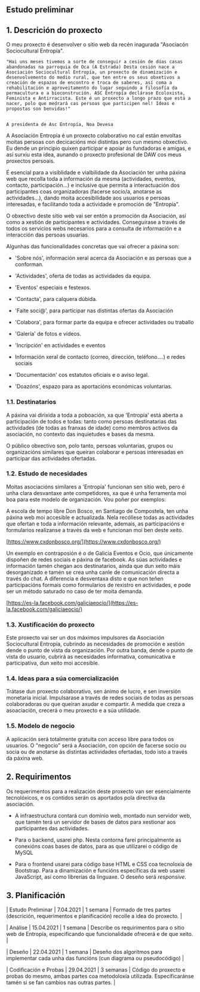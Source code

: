 ## **Estudo preliminar**

## **1. Descrición do proxecto**

O meu proxecto é desenvolver o sitio web da recén inagurada "Asociacón Sociocultural Entropía".

    "Hai uns meses tivemos a sorte de conseguir a cesión de dúas casas abandonadas na parroquia de Oca (A Estrada) Desta cesión nace a Asociación Sociocultural Entropía, un proxecto de dinamización e desenvolvemento do medio rural, que ten entre os seus obxetivos a creación de espazos de encontro e troca de saberes, así coma a rehabilitación e aproveitamento do lugar seguindo a filosofía da permacultura e a bioconstrución. ASC Entropía declárase Ecoloxista, Feminista e Antirracista. Este é un proxecto a longo prazo que está a nacer, polo que medrará cas persoas que participen nel! Ideas e propostas son benvidas!"

                                                                                                A presidenta de Asc Entropía, Noa Devesa

A Asociación Entropía é un proxecto colaborativo no cal están envoltas moitas persoas con decicacións moi distintas pero cun mesmo obxectivo. Eu dende un principio quixen participar e apoiar ás fundadoras e amigas, e así surxiu esta idea, aunando o proxecto profesional de DAW cos meus proxectos persoais.

É esencial para a visiblidade e vialbilidade da Asociación ter unha páxina web que recolla toda a información da mesma (actividades, eventos, contacto, participación…) e inclusive que permita a interactuación dos participantes coas organizadoras (facerse socio/a, anotarse as actividades…), dando moita accesibilidade aos usuarios e persoas interesadas, e facilitando toda a actividade e promoción de "Entropía".

O obxectivo deste sitio web vai ser entón a promoción da Asociación, así como a xestión de participantes e actividades. Conseguirase a través de todos os servicios webs necesarios para a consulta de información e a interacción das persoas usuarias.

Algunhas das funcionalidades concretas que vai ofrecer a páxina son:

- 'Sobre nós', información xeral acerca da Asociación e as persoas que a conforman.

- 'Actividades', oferta de todas as actividades da equipa.
- 'Eventos' especiais e festexos.
- 'Contacta', para calquera dúbida.
- 'Faite soci@', para participar nas distintas ofertas da Asociación
- 'Colabora', para formar parte da equipa e ofrecer actividades ou traballo
- 'Galería' de fotos e vídeos.
- 'Incripción' en actividades e eventos
- Información xeral de contacto (correo, dirección, teléfono....) e redes sociais
- 'Documentación' cos estatutos oficiais e o aviso legal.
- 'Doazóns', espazo para as aportacións económicas voluntarias.

### **1.1. Destinatarios**

A páxina vai dirixida a toda a poboación, xa que 'Entropía' está aberta a participación de todos e todas: tanto como persoas destinatarias das actividades (de todas as franxas de idade) como membros activos da asociación, no contexto das inquietudes e bases da mesma.

O público obxectivo son, polo tanto, persoas voluntarias, grupos ou organizacións similares que queiran colaborar e persoas interesadas en participar das actividades ofertadas.

### **1.2. Estudo de necesidades**

Moitas asociacións similares a 'Entropía' funcionan sen sitio web, pero é unha clara desvantaxe ante competidores, xa que é unha ferramenta moi boa para este modelo de organización. Vou poñer por exemplos:

A escola de tempo libre Don Bosco, en Santiago de Compostela, ten unha páxina web moi accesible e actualizada. Nela recóllese todas as actividades que ofertan e toda a información relevante, ademais, as participacións e formularios realízanse a través da web e funcionan moi ben deste xeito.

[https://www.cxdonbosco.org/](https://www.cxdonbosco.org/)

Un exemplo en contraposión é o de Galicia Eventos e Ocio, que únicamente dispoñen de redes sociais e páxina de facebook. As súas actividades e información tamén chegan aos destinatarios, aínda que dun xeito máis desorganizado e tamén se crea unha canle de comunicación directa a través do chat. A diferencia e desventaxa disto e que non teñen participacións formais como formularios de rexistro en actividades, e pode ser un método saturado no caso de ter moita demanda.

[https://es-la.facebook.com/galiciaeocio/](https://es-la.facebook.com/galiciaeocio/)

### **1.3. Xustificación do proxecto**

Este proxecto vai ser un dos máximos impulsores da Asociación Sociocultural Entropía, cubrindo as necesidades de promoción e xestión dende o punto de vista da organización. Por outra banda, dende o punto de vista do usuario, cubrirá as necesidades informativa, comunicativa e participativa, dun xeito moi accesible.

### **1.4. Ideas para a súa comercialización**

Trátase dun proxecto colaborativo, sen ánimo de lucro, e sen inversión monetaria inicial. Impulsarase a través de redes sociais de todas as persoas colaboradoras ou que queiran axudar e compartir. A medida que creza a asoaciación, crecerá o meu proxecto e a súa utilidade.

### **1.5. Modelo de negocio**

A aplicación será totalmente gratuita con acceso libre para todos os usuarios. O "negocio" será a Asociación, con opción de facerse socio ou socia ou de anotarse ás distintas actividades ofertadas, todo isto a través da páxina web.

## **2. Requirimentos**

Os requerimentos para a realización deste proxecto van ser esencialmente tecnolóxicos, e os contidos serán os aportados pola directiva da asociación.

- A infraestructura contará cun dominio web, montado nun servidor web, que tamén terá un servidor de bases de datos para xestionar aos participantes das actividades.

- Para o backend, usarei php. Nesta contorna farei principalmente as conexións coas bases de datos, para as que utilizarei o código de MySQL
- Para o frontend usarei para código base HTML e CSS coa tecnoloxía de Bootstrap. Para a dinamización e funcións específicas da web usarei JavaScript, así como librerías da linguaxe. O deseño será _responsive._

## **3. Planificación**


| Estudo Preliminar | 7.04.2021 | 1 semana | Formado de tres partes (descrición, requerimentos e planificación) recolle a idea do proxecto. |

| Análise | 15.04.2021 | 1 semana | Describe os requirimentos para o sitio web de Entropía, especificando que funcionalidade ofrecerá e de que xeito. |

| Deseño | 22.04.2021 | 1 semana | Deseño dos algoritmos para implementar cada unha das funcións (cun diagrama ou pseudocódigo) |

| Codificación e Probas | 29.04.2021 | 3 semanas | Código do proxecto e probas do mesmo, ambas partes coa metodoloxía utilizada. Especificaránse tamén si se fan cambios nas outras partes. |
